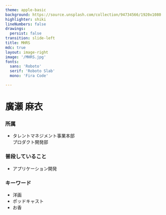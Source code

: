 ```yaml
---
theme: apple-basic
background: https://source.unsplash.com/collection/94734566/1920x1080
highlighter: shiki
lineNumbers: false
drawings:
  persist: false
transition: slide-left
title: MHRS
mdc: true
layout: image-right
image: '/MHRS.jpg'
fonts:
  sans: 'Roboto'
  serif: 'Roboto Slab'
  mono: 'Fira Code'

---
```


# 廣瀬 麻衣

### 所属
* タレントマネジメント事業本部 <br/>プロダクト開発部

### 普段していること
* アプリケーション開発

### キーワード
* 洋画
* ポッドキャスト
* お香

